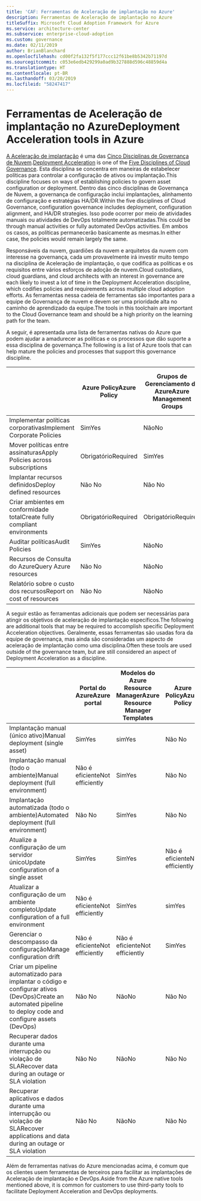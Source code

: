 ```yaml
---
title: 'CAF: Ferramentas de Aceleração de implantação no Azure'
description: Ferramentas de Aceleração de implantação no Azure
titleSuffix: Microsoft Cloud Adoption Framework for Azure
ms.service: architecture-center
ms.subservice: enterprise-cloud-adoption
ms.custom: governance
ms.date: 02/11/2019
author: BrianBlanchard
ms.openlocfilehash: cd00f2fa132f5f177ccc12f61be8b5342b71197d
ms.sourcegitcommit: c053e6edb429299a0ad9b327888d596c48859d4a
ms.translationtype: HT
ms.contentlocale: pt-BR
ms.lasthandoff: 03/20/2019
ms.locfileid: "58247417"
---
```

# <a name="deployment-acceleration-tools-in-azure"></a><span data-ttu-id="ec5ad-103">Ferramentas de Aceleração de implantação no Azure</span><span class="sxs-lookup"><span data-stu-id="ec5ad-103">Deployment Acceleration tools in Azure</span></span>

<span data-ttu-id="ec5ad-104">[A Aceleração de implantação](overview.md) é uma das [Cinco Disciplinas de Governança de Nuvem](../governance-disciplines.md).</span><span class="sxs-lookup"><span data-stu-id="ec5ad-104">[Deployment Acceleration](overview.md) is one of the [Five Disciplines of Cloud Governance](../governance-disciplines.md).</span></span> <span data-ttu-id="ec5ad-105">Esta disciplina se concentra em maneiras de estabelecer políticas para controlar a configuração de ativos ou implantação.</span><span class="sxs-lookup"><span data-stu-id="ec5ad-105">This discipline focuses on ways of establishing policies to govern asset configuration or deployment.</span></span> <span data-ttu-id="ec5ad-106">Dentro das cinco disciplinas de Governança de Nuvem, a governança de configuração inclui implantações, alinhamento de configuração e estratégias HA/DR.</span><span class="sxs-lookup"><span data-stu-id="ec5ad-106">Within the five disciplines of Cloud Governance, configuration governance includes deployment, configuration alignment, and HA/DR strategies.</span></span> <span data-ttu-id="ec5ad-107">Isso pode ocorrer por meio de atividades manuais ou atividades de DevOps totalmente automatizadas.</span><span class="sxs-lookup"><span data-stu-id="ec5ad-107">This could be through manual activities or fully automated DevOps activities.</span></span> <span data-ttu-id="ec5ad-108">Em ambos os casos, as políticas permanecerão basicamente as mesmas.</span><span class="sxs-lookup"><span data-stu-id="ec5ad-108">In either case, the policies would remain largely the same.</span></span>

<span data-ttu-id="ec5ad-109">Responsáveis da nuvem, guardiões da nuvem e arquitetos da nuvem com interesse na governança, cada um provavelmente irá investir muito tempo na disciplina de Aceleração de implantação, o que codifica as políticas e os requisitos entre vários esforços de adoção de nuvem.</span><span class="sxs-lookup"><span data-stu-id="ec5ad-109">Cloud custodians, cloud guardians, and cloud architects with an interest in governance are each likely to invest a lot of time in the Deployment Acceleration discipline, which codifies policies and requirements across multiple cloud adoption efforts.</span></span> <span data-ttu-id="ec5ad-110">As ferramentas nessa cadeia de ferramentas são importantes para a equipe de Governança de nuvem e devem ser uma prioridade alta no caminho de aprendizado da equipe.</span><span class="sxs-lookup"><span data-stu-id="ec5ad-110">The tools in this toolchain are important to the Cloud Governance team and should be a high priority on the learning path for the team.</span></span>

<span data-ttu-id="ec5ad-111">A seguir, é apresentada uma lista de ferramentas nativas do Azure que podem ajudar a amadurecer as políticas e os processos que dão suporte a essa disciplina de governança.</span><span class="sxs-lookup"><span data-stu-id="ec5ad-111">The following is a list of Azure tools that can help mature the policies and processes that support this governance discipline.</span></span>

|  | <span data-ttu-id="ec5ad-112">Azure Policy</span><span class="sxs-lookup"><span data-stu-id="ec5ad-112">Azure Policy</span></span> | <span data-ttu-id="ec5ad-113">Grupos de Gerenciamento do Azure</span><span class="sxs-lookup"><span data-stu-id="ec5ad-113">Azure Management Groups</span></span> | <span data-ttu-id="ec5ad-114">Modelos do Azure Resource Manager</span><span class="sxs-lookup"><span data-stu-id="ec5ad-114">Azure Resource Manager Templates</span></span> | <span data-ttu-id="ec5ad-115">Azure Blueprints</span><span class="sxs-lookup"><span data-stu-id="ec5ad-115">Azure Blueprints</span></span> | <span data-ttu-id="ec5ad-116">Gráfico de Recursos do Azure</span><span class="sxs-lookup"><span data-stu-id="ec5ad-116">Azure Resource Graph</span></span> | <span data-ttu-id="ec5ad-117">Gerenciamento de Custos do Azure</span><span class="sxs-lookup"><span data-stu-id="ec5ad-117">Azure Cost Management</span></span> |
|---------|---------|---------|---------|---------|---------|---------|
|<span data-ttu-id="ec5ad-118">Implementar políticas corporativas</span><span class="sxs-lookup"><span data-stu-id="ec5ad-118">Implement Corporate Policies</span></span>     |<span data-ttu-id="ec5ad-119">Sim</span><span class="sxs-lookup"><span data-stu-id="ec5ad-119">Yes</span></span> |<span data-ttu-id="ec5ad-120">Não</span><span class="sxs-lookup"><span data-stu-id="ec5ad-120">No</span></span>  |<span data-ttu-id="ec5ad-121">Não</span><span class="sxs-lookup"><span data-stu-id="ec5ad-121">No</span></span>  |<span data-ttu-id="ec5ad-122">Não</span><span class="sxs-lookup"><span data-stu-id="ec5ad-122">No</span></span> | <span data-ttu-id="ec5ad-123">Não</span><span class="sxs-lookup"><span data-stu-id="ec5ad-123">No</span></span> |<span data-ttu-id="ec5ad-124">Não </span><span class="sxs-lookup"><span data-stu-id="ec5ad-124">No</span></span> |
|<span data-ttu-id="ec5ad-125">Mover políticas entre assinaturas</span><span class="sxs-lookup"><span data-stu-id="ec5ad-125">Apply Policies across subscriptions</span></span>     |<span data-ttu-id="ec5ad-126">Obrigatório</span><span class="sxs-lookup"><span data-stu-id="ec5ad-126">Required</span></span> |<span data-ttu-id="ec5ad-127">Sim</span><span class="sxs-lookup"><span data-stu-id="ec5ad-127">Yes</span></span>  |<span data-ttu-id="ec5ad-128">Não</span><span class="sxs-lookup"><span data-stu-id="ec5ad-128">No</span></span>  |<span data-ttu-id="ec5ad-129">Não</span><span class="sxs-lookup"><span data-stu-id="ec5ad-129">No</span></span> | <span data-ttu-id="ec5ad-130">Não</span><span class="sxs-lookup"><span data-stu-id="ec5ad-130">No</span></span> |<span data-ttu-id="ec5ad-131">Não </span><span class="sxs-lookup"><span data-stu-id="ec5ad-131">No</span></span> |
|<span data-ttu-id="ec5ad-132">Implantar recursos definidos</span><span class="sxs-lookup"><span data-stu-id="ec5ad-132">Deploy defined resources</span></span>     |<span data-ttu-id="ec5ad-133">Não </span><span class="sxs-lookup"><span data-stu-id="ec5ad-133">No</span></span> |<span data-ttu-id="ec5ad-134">Não </span><span class="sxs-lookup"><span data-stu-id="ec5ad-134">No</span></span>  |<span data-ttu-id="ec5ad-135">Sim</span><span class="sxs-lookup"><span data-stu-id="ec5ad-135">Yes</span></span>  |<span data-ttu-id="ec5ad-136">Não</span><span class="sxs-lookup"><span data-stu-id="ec5ad-136">No</span></span> | <span data-ttu-id="ec5ad-137">Não</span><span class="sxs-lookup"><span data-stu-id="ec5ad-137">No</span></span> |<span data-ttu-id="ec5ad-138">Não </span><span class="sxs-lookup"><span data-stu-id="ec5ad-138">No</span></span> |
|<span data-ttu-id="ec5ad-139">Criar ambientes em conformidade total</span><span class="sxs-lookup"><span data-stu-id="ec5ad-139">Create fully compliant environments</span></span>      |<span data-ttu-id="ec5ad-140">Obrigatório</span><span class="sxs-lookup"><span data-stu-id="ec5ad-140">Required</span></span> |<span data-ttu-id="ec5ad-141">Obrigatório</span><span class="sxs-lookup"><span data-stu-id="ec5ad-141">Required</span></span>  |<span data-ttu-id="ec5ad-142">Obrigatório</span><span class="sxs-lookup"><span data-stu-id="ec5ad-142">Required</span></span>  |<span data-ttu-id="ec5ad-143">Sim</span><span class="sxs-lookup"><span data-stu-id="ec5ad-143">Yes</span></span> | <span data-ttu-id="ec5ad-144">Não</span><span class="sxs-lookup"><span data-stu-id="ec5ad-144">No</span></span> |<span data-ttu-id="ec5ad-145">Não </span><span class="sxs-lookup"><span data-stu-id="ec5ad-145">No</span></span> |
|<span data-ttu-id="ec5ad-146">Auditar políticas</span><span class="sxs-lookup"><span data-stu-id="ec5ad-146">Audit Policies</span></span>      |<span data-ttu-id="ec5ad-147">Sim</span><span class="sxs-lookup"><span data-stu-id="ec5ad-147">Yes</span></span> |<span data-ttu-id="ec5ad-148">Não</span><span class="sxs-lookup"><span data-stu-id="ec5ad-148">No</span></span>  |<span data-ttu-id="ec5ad-149">Não</span><span class="sxs-lookup"><span data-stu-id="ec5ad-149">No</span></span>  |<span data-ttu-id="ec5ad-150">Não</span><span class="sxs-lookup"><span data-stu-id="ec5ad-150">No</span></span> | <span data-ttu-id="ec5ad-151">Não</span><span class="sxs-lookup"><span data-stu-id="ec5ad-151">No</span></span> |<span data-ttu-id="ec5ad-152">Não </span><span class="sxs-lookup"><span data-stu-id="ec5ad-152">No</span></span> |
|<span data-ttu-id="ec5ad-153">Recursos de Consulta do Azure</span><span class="sxs-lookup"><span data-stu-id="ec5ad-153">Query Azure resources</span></span>      |<span data-ttu-id="ec5ad-154">Não </span><span class="sxs-lookup"><span data-stu-id="ec5ad-154">No</span></span> |<span data-ttu-id="ec5ad-155">Não</span><span class="sxs-lookup"><span data-stu-id="ec5ad-155">No</span></span>  |<span data-ttu-id="ec5ad-156">Não</span><span class="sxs-lookup"><span data-stu-id="ec5ad-156">No</span></span>  |<span data-ttu-id="ec5ad-157">Não </span><span class="sxs-lookup"><span data-stu-id="ec5ad-157">No</span></span> |<span data-ttu-id="ec5ad-158">Sim</span><span class="sxs-lookup"><span data-stu-id="ec5ad-158">Yes</span></span> |<span data-ttu-id="ec5ad-159">Não </span><span class="sxs-lookup"><span data-stu-id="ec5ad-159">No</span></span> |
|<span data-ttu-id="ec5ad-160">Relatório sobre o custo dos recursos</span><span class="sxs-lookup"><span data-stu-id="ec5ad-160">Report on cost of resources</span></span>      |<span data-ttu-id="ec5ad-161">Não </span><span class="sxs-lookup"><span data-stu-id="ec5ad-161">No</span></span> |<span data-ttu-id="ec5ad-162">Não</span><span class="sxs-lookup"><span data-stu-id="ec5ad-162">No</span></span>  |<span data-ttu-id="ec5ad-163">Não</span><span class="sxs-lookup"><span data-stu-id="ec5ad-163">No</span></span>  |<span data-ttu-id="ec5ad-164">Não</span><span class="sxs-lookup"><span data-stu-id="ec5ad-164">No</span></span> |<span data-ttu-id="ec5ad-165">Não </span><span class="sxs-lookup"><span data-stu-id="ec5ad-165">No</span></span> |<span data-ttu-id="ec5ad-166">Sim</span><span class="sxs-lookup"><span data-stu-id="ec5ad-166">Yes</span></span> |

<span data-ttu-id="ec5ad-167">A seguir estão as ferramentas adicionais que podem ser necessárias para atingir os objetivos de aceleração de implantação específicos.</span><span class="sxs-lookup"><span data-stu-id="ec5ad-167">The following are additional tools that may be required to accomplish specific Deployment Acceleration objectives.</span></span> <span data-ttu-id="ec5ad-168">Geralmente, essas ferramentas são usadas fora da equipe de governança, mas ainda são consideradas um aspecto de aceleração de implantação como uma disciplina.</span><span class="sxs-lookup"><span data-stu-id="ec5ad-168">Often these tools are used outside of the governance team, but are still considered an aspect of Deployment Acceleration as a discipline.</span></span>

|  |<span data-ttu-id="ec5ad-169">Portal do Azure</span><span class="sxs-lookup"><span data-stu-id="ec5ad-169">Azure portal</span></span>  |<span data-ttu-id="ec5ad-170">Modelos do Azure Resource Manager</span><span class="sxs-lookup"><span data-stu-id="ec5ad-170">Azure Resource Manager Templates</span></span>  |<span data-ttu-id="ec5ad-171">Azure Policy</span><span class="sxs-lookup"><span data-stu-id="ec5ad-171">Azure Policy</span></span>  | <span data-ttu-id="ec5ad-172">Azure DevOps</span><span class="sxs-lookup"><span data-stu-id="ec5ad-172">Azure DevOps</span></span> | <span data-ttu-id="ec5ad-173">Serviço de Backup do Azure</span><span class="sxs-lookup"><span data-stu-id="ec5ad-173">Azure Backup</span></span> | <span data-ttu-id="ec5ad-174">Azure Site Recovery</span><span class="sxs-lookup"><span data-stu-id="ec5ad-174">Azure Site Recovery</span></span> |
|---------|---------|---------|---------|---------|---------|---------|
|<span data-ttu-id="ec5ad-175">Implantação manual (único ativo)</span><span class="sxs-lookup"><span data-stu-id="ec5ad-175">Manual deployment (single asset)</span></span>     | <span data-ttu-id="ec5ad-176">Sim</span><span class="sxs-lookup"><span data-stu-id="ec5ad-176">Yes</span></span> | <span data-ttu-id="ec5ad-177">sim</span><span class="sxs-lookup"><span data-stu-id="ec5ad-177">Yes</span></span>  | <span data-ttu-id="ec5ad-178">Não </span><span class="sxs-lookup"><span data-stu-id="ec5ad-178">No</span></span>  | <span data-ttu-id="ec5ad-179">Não é eficiente</span><span class="sxs-lookup"><span data-stu-id="ec5ad-179">Not efficiently</span></span> | <span data-ttu-id="ec5ad-180">Não </span><span class="sxs-lookup"><span data-stu-id="ec5ad-180">No</span></span> | <span data-ttu-id="ec5ad-181">Sim</span><span class="sxs-lookup"><span data-stu-id="ec5ad-181">Yes</span></span> |
|<span data-ttu-id="ec5ad-182">Implantação manual (todo o ambiente)</span><span class="sxs-lookup"><span data-stu-id="ec5ad-182">Manual deployment (full environment)</span></span>     | <span data-ttu-id="ec5ad-183">Não é eficiente</span><span class="sxs-lookup"><span data-stu-id="ec5ad-183">Not efficiently</span></span> | <span data-ttu-id="ec5ad-184">Sim</span><span class="sxs-lookup"><span data-stu-id="ec5ad-184">Yes</span></span> | <span data-ttu-id="ec5ad-185">Não </span><span class="sxs-lookup"><span data-stu-id="ec5ad-185">No</span></span>  | <span data-ttu-id="ec5ad-186">Não é eficiente</span><span class="sxs-lookup"><span data-stu-id="ec5ad-186">Not efficiently</span></span> | <span data-ttu-id="ec5ad-187">Não </span><span class="sxs-lookup"><span data-stu-id="ec5ad-187">No</span></span> | <span data-ttu-id="ec5ad-188">Sim</span><span class="sxs-lookup"><span data-stu-id="ec5ad-188">Yes</span></span> |
|<span data-ttu-id="ec5ad-189">Implantação automatizada (todo o ambiente)</span><span class="sxs-lookup"><span data-stu-id="ec5ad-189">Automated deployment (full environment)</span></span>     | <span data-ttu-id="ec5ad-190">Não </span><span class="sxs-lookup"><span data-stu-id="ec5ad-190">No</span></span>  | <span data-ttu-id="ec5ad-191">Sim</span><span class="sxs-lookup"><span data-stu-id="ec5ad-191">Yes</span></span>  | <span data-ttu-id="ec5ad-192">Não </span><span class="sxs-lookup"><span data-stu-id="ec5ad-192">No</span></span>  | <span data-ttu-id="ec5ad-193">Sim</span><span class="sxs-lookup"><span data-stu-id="ec5ad-193">Yes</span></span>  | <span data-ttu-id="ec5ad-194">Não </span><span class="sxs-lookup"><span data-stu-id="ec5ad-194">No</span></span> | <span data-ttu-id="ec5ad-195">Sim</span><span class="sxs-lookup"><span data-stu-id="ec5ad-195">Yes</span></span> |
|<span data-ttu-id="ec5ad-196">Atualize a configuração de um servidor único</span><span class="sxs-lookup"><span data-stu-id="ec5ad-196">Update configuration of a single asset</span></span>     | <span data-ttu-id="ec5ad-197">Sim</span><span class="sxs-lookup"><span data-stu-id="ec5ad-197">Yes</span></span> | <span data-ttu-id="ec5ad-198">Sim</span><span class="sxs-lookup"><span data-stu-id="ec5ad-198">Yes</span></span> | <span data-ttu-id="ec5ad-199">Não é eficiente</span><span class="sxs-lookup"><span data-stu-id="ec5ad-199">Not efficiently</span></span> | <span data-ttu-id="ec5ad-200">Não é eficiente</span><span class="sxs-lookup"><span data-stu-id="ec5ad-200">Not efficiently</span></span> | <span data-ttu-id="ec5ad-201">Não </span><span class="sxs-lookup"><span data-stu-id="ec5ad-201">No</span></span> | <span data-ttu-id="ec5ad-202">Sim, durante a replicação</span><span class="sxs-lookup"><span data-stu-id="ec5ad-202">Yes - during replication</span></span> |
|<span data-ttu-id="ec5ad-203">Atualizar a configuração de um ambiente completo</span><span class="sxs-lookup"><span data-stu-id="ec5ad-203">Update configuration of a full environment</span></span>     | <span data-ttu-id="ec5ad-204">Não é eficiente</span><span class="sxs-lookup"><span data-stu-id="ec5ad-204">Not efficiently</span></span> | <span data-ttu-id="ec5ad-205">Sim</span><span class="sxs-lookup"><span data-stu-id="ec5ad-205">Yes</span></span> | <span data-ttu-id="ec5ad-206">sim</span><span class="sxs-lookup"><span data-stu-id="ec5ad-206">Yes</span></span> | <span data-ttu-id="ec5ad-207">sim</span><span class="sxs-lookup"><span data-stu-id="ec5ad-207">Yes</span></span>  | <span data-ttu-id="ec5ad-208">Não </span><span class="sxs-lookup"><span data-stu-id="ec5ad-208">No</span></span> | <span data-ttu-id="ec5ad-209">Sim, durante a replicação</span><span class="sxs-lookup"><span data-stu-id="ec5ad-209">Yes - during replication</span></span> |
|<span data-ttu-id="ec5ad-210">Gerenciar o descompasso da configuração</span><span class="sxs-lookup"><span data-stu-id="ec5ad-210">Manage configuration drift</span></span>     | <span data-ttu-id="ec5ad-211">Não é eficiente</span><span class="sxs-lookup"><span data-stu-id="ec5ad-211">Not efficiently</span></span> | <span data-ttu-id="ec5ad-212">Não é eficiente</span><span class="sxs-lookup"><span data-stu-id="ec5ad-212">Not efficiently</span></span> | <span data-ttu-id="ec5ad-213">Sim</span><span class="sxs-lookup"><span data-stu-id="ec5ad-213">Yes</span></span>  | <span data-ttu-id="ec5ad-214">sim</span><span class="sxs-lookup"><span data-stu-id="ec5ad-214">Yes</span></span>  | <span data-ttu-id="ec5ad-215">Não </span><span class="sxs-lookup"><span data-stu-id="ec5ad-215">No</span></span> | <span data-ttu-id="ec5ad-216">Sim, durante a replicação</span><span class="sxs-lookup"><span data-stu-id="ec5ad-216">Yes - during replication</span></span> |
|<span data-ttu-id="ec5ad-217">Criar um pipeline automatizado para implantar o código e configurar ativos (DevOps)</span><span class="sxs-lookup"><span data-stu-id="ec5ad-217">Create an automated pipeline to deploy code and configure assets (DevOps)</span></span>     | <span data-ttu-id="ec5ad-218">Não </span><span class="sxs-lookup"><span data-stu-id="ec5ad-218">No</span></span> | <span data-ttu-id="ec5ad-219">Não</span><span class="sxs-lookup"><span data-stu-id="ec5ad-219">No</span></span> | <span data-ttu-id="ec5ad-220">Não </span><span class="sxs-lookup"><span data-stu-id="ec5ad-220">No</span></span> | <span data-ttu-id="ec5ad-221">Sim</span><span class="sxs-lookup"><span data-stu-id="ec5ad-221">Yes</span></span> | <span data-ttu-id="ec5ad-222">Não</span><span class="sxs-lookup"><span data-stu-id="ec5ad-222">No</span></span> | <span data-ttu-id="ec5ad-223">Não </span><span class="sxs-lookup"><span data-stu-id="ec5ad-223">No</span></span> |
|<span data-ttu-id="ec5ad-224">Recuperar dados durante uma interrupção ou violação de SLA</span><span class="sxs-lookup"><span data-stu-id="ec5ad-224">Recover data during an outage or SLA violation</span></span>     | <span data-ttu-id="ec5ad-225">Não </span><span class="sxs-lookup"><span data-stu-id="ec5ad-225">No</span></span> | <span data-ttu-id="ec5ad-226">Não</span><span class="sxs-lookup"><span data-stu-id="ec5ad-226">No</span></span> | <span data-ttu-id="ec5ad-227">Não </span><span class="sxs-lookup"><span data-stu-id="ec5ad-227">No</span></span> | <span data-ttu-id="ec5ad-228">sim</span><span class="sxs-lookup"><span data-stu-id="ec5ad-228">Yes</span></span> | <span data-ttu-id="ec5ad-229">sim</span><span class="sxs-lookup"><span data-stu-id="ec5ad-229">Yes</span></span> | <span data-ttu-id="ec5ad-230">Sim</span><span class="sxs-lookup"><span data-stu-id="ec5ad-230">Yes</span></span> |
|<span data-ttu-id="ec5ad-231">Recuperar aplicativos e dados durante uma interrupção ou violação de SLA</span><span class="sxs-lookup"><span data-stu-id="ec5ad-231">Recover applications and data during an outage or SLA violation</span></span>     | <span data-ttu-id="ec5ad-232">Não </span><span class="sxs-lookup"><span data-stu-id="ec5ad-232">No</span></span> | <span data-ttu-id="ec5ad-233">Não</span><span class="sxs-lookup"><span data-stu-id="ec5ad-233">No</span></span> | <span data-ttu-id="ec5ad-234">Não </span><span class="sxs-lookup"><span data-stu-id="ec5ad-234">No</span></span> | <span data-ttu-id="ec5ad-235">Sim</span><span class="sxs-lookup"><span data-stu-id="ec5ad-235">Yes</span></span> | <span data-ttu-id="ec5ad-236">Não </span><span class="sxs-lookup"><span data-stu-id="ec5ad-236">No</span></span> | <span data-ttu-id="ec5ad-237">Sim</span><span class="sxs-lookup"><span data-stu-id="ec5ad-237">Yes</span></span> |

<span data-ttu-id="ec5ad-238">Além de ferramentas nativas do Azure mencionadas acima, é comum que os clientes usem ferramentas de terceiros para facilitar as implantações de Aceleração de implantação e DevOps.</span><span class="sxs-lookup"><span data-stu-id="ec5ad-238">Aside from the Azure native tools mentioned above, it is common for customers to use third-party tools to facilitate Deployment Acceleration and DevOps deployments.</span></span>
